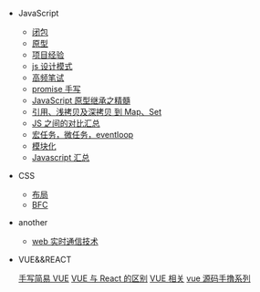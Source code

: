 - JavaScript

  - [闭包](closure.md)
  - [原型](prototype.md)
  - [项目经验](project.md)
  - [js 设计模式](stratrgy.md)
  - [高频笔试](showMeCode.md)
  - [promise 手写](promise.md)
  - [JavaScript 原型继承之精髓](constructor.md)
  - [引用、浅拷贝及深拷贝 到 Map、Set](weakMap.md)
  - [JS 之间的对比汇总](vsJs.md)
  - [宏任务，微任务，eventloop](eventloop.md)
  - [模块化](module.md)
  - [Javascript 汇总](javaScript.md)

- CSS
  - [布局](layout.md)
  - [BFC](bfc.md)
- another

  - [web 实时通信技术](communication.md)

- VUE&&REACT

  [手写简易 VUE](vue-mini.md) [VUE 与 React 的区别](diff-vueReact.md) [VUE 相关](vue-test.md) [vue 源码手撸系列](vue-regionCode.md)
